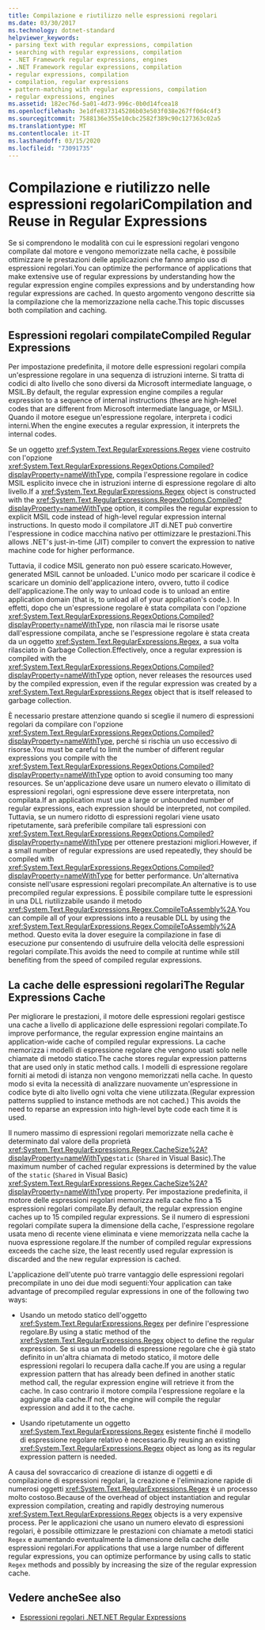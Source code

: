 ```yaml
---
title: Compilazione e riutilizzo nelle espressioni regolari
ms.date: 03/30/2017
ms.technology: dotnet-standard
helpviewer_keywords:
- parsing text with regular expressions, compilation
- searching with regular expressions, compilation
- .NET Framework regular expressions, engines
- .NET Framework regular expressions, compilation
- regular expressions, compilation
- compilation, regular expressions
- pattern-matching with regular expressions, compilation
- regular expressions, engines
ms.assetid: 182ec76d-5a01-4d73-996c-0b0d14fcea18
ms.openlocfilehash: 3e1dfe8373145286b03e503f038e267ff0d4c4f3
ms.sourcegitcommit: 7588136e355e10cbc2582f389c90c127363c02a5
ms.translationtype: MT
ms.contentlocale: it-IT
ms.lasthandoff: 03/15/2020
ms.locfileid: "73091735"
---
```

# <a name="compilation-and-reuse-in-regular-expressions"></a><span data-ttu-id="4a448-102">Compilazione e riutilizzo nelle espressioni regolari</span><span class="sxs-lookup"><span data-stu-id="4a448-102">Compilation and Reuse in Regular Expressions</span></span>
<span data-ttu-id="4a448-103">Se si comprendono le modalità con cui le espressioni regolari vengono compilate dal motore e vengono memorizzate nella cache, è possibile ottimizzare le prestazioni delle applicazioni che fanno ampio uso di espressioni regolari.</span><span class="sxs-lookup"><span data-stu-id="4a448-103">You can optimize the performance of applications that make extensive use of regular expressions by understanding how the regular expression engine compiles expressions and by understanding how regular expressions are cached.</span></span> <span data-ttu-id="4a448-104">In questo argomento vengono descritte sia la compilazione che la memorizzazione nella cache.</span><span class="sxs-lookup"><span data-stu-id="4a448-104">This topic discusses both compilation and caching.</span></span>  
  
## <a name="compiled-regular-expressions"></a><span data-ttu-id="4a448-105">Espressioni regolari compilate</span><span class="sxs-lookup"><span data-stu-id="4a448-105">Compiled Regular Expressions</span></span>  
 <span data-ttu-id="4a448-106">Per impostazione predefinita, il motore delle espressioni regolari compila un'espressione regolare in una sequenza di istruzioni interne. Si tratta di codici di alto livello che sono diversi da Microsoft intermediate language, o MSIL.</span><span class="sxs-lookup"><span data-stu-id="4a448-106">By default, the regular expression engine compiles a regular expression to a sequence of internal instructions (these are high-level codes that are different from Microsoft intermediate language, or MSIL).</span></span> <span data-ttu-id="4a448-107">Quando il motore esegue un'espressione regolare, interpreta i codici interni.</span><span class="sxs-lookup"><span data-stu-id="4a448-107">When the engine executes a regular expression, it interprets the internal codes.</span></span>  
  
 <span data-ttu-id="4a448-108">Se un oggetto <xref:System.Text.RegularExpressions.Regex> viene costruito con l'opzione <xref:System.Text.RegularExpressions.RegexOptions.Compiled?displayProperty=nameWithType>, compila l'espressione regolare in codice MSIL esplicito invece che in istruzioni interne di espressione regolare di alto livello.</span><span class="sxs-lookup"><span data-stu-id="4a448-108">If a <xref:System.Text.RegularExpressions.Regex> object is constructed with the <xref:System.Text.RegularExpressions.RegexOptions.Compiled?displayProperty=nameWithType> option, it compiles the regular expression to explicit MSIL code instead of high-level regular expression internal instructions.</span></span> <span data-ttu-id="4a448-109">In questo modo il compilatore JIT di.NET può convertire l'espressione in codice macchina nativo per ottimizzare le prestazioni.</span><span class="sxs-lookup"><span data-stu-id="4a448-109">This allows .NET's just-in-time (JIT) compiler to convert the expression to native machine code for higher performance.</span></span>  
  
<span data-ttu-id="4a448-110">Tuttavia, il codice MSIL generato non può essere scaricato.</span><span class="sxs-lookup"><span data-stu-id="4a448-110">However, generated MSIL cannot be unloaded.</span></span> <span data-ttu-id="4a448-111">L'unico modo per scaricare il codice è scaricare un dominio dell'applicazione intero, ovvero, tutto il codice dell'applicazione.</span><span class="sxs-lookup"><span data-stu-id="4a448-111">The only way to unload code is to unload an entire application domain (that is, to unload all of your application's code.).</span></span> <span data-ttu-id="4a448-112">In effetti, dopo che un'espressione regolare è stata compilata con l'opzione <xref:System.Text.RegularExpressions.RegexOptions.Compiled?displayProperty=nameWithType>, non rilascia mai le risorse usate dall'espressione compilata, anche se l'espressione regolare è stata creata da un oggetto <xref:System.Text.RegularExpressions.Regex>, a sua volta rilasciato in Garbage Collection.</span><span class="sxs-lookup"><span data-stu-id="4a448-112">Effectively, once a regular expression is compiled with the <xref:System.Text.RegularExpressions.RegexOptions.Compiled?displayProperty=nameWithType> option,   never releases the resources used by the compiled expression, even if the regular expression was created by a <xref:System.Text.RegularExpressions.Regex> object that is itself released to garbage collection.</span></span>  
  
 <span data-ttu-id="4a448-113">È necessario prestare attenzione quando si sceglie il numero di espressioni regolari da compilare con l'opzione <xref:System.Text.RegularExpressions.RegexOptions.Compiled?displayProperty=nameWithType>, perché si rischia un uso eccessivo di risorse.</span><span class="sxs-lookup"><span data-stu-id="4a448-113">You must be careful to limit the number of different regular expressions you compile with the <xref:System.Text.RegularExpressions.RegexOptions.Compiled?displayProperty=nameWithType> option to avoid consuming too many resources.</span></span> <span data-ttu-id="4a448-114">Se un'applicazione deve usare un numero elevato o illimitato di espressioni regolari, ogni espressione deve essere interpretata, non compilata.</span><span class="sxs-lookup"><span data-stu-id="4a448-114">If an application must use a large or unbounded number of regular expressions, each expression should be interpreted, not compiled.</span></span> <span data-ttu-id="4a448-115">Tuttavia, se un numero ridotto di espressioni regolari viene usato ripetutamente, sarà preferibile compilare tali espressioni con <xref:System.Text.RegularExpressions.RegexOptions.Compiled?displayProperty=nameWithType> per ottenere prestazioni migliori.</span><span class="sxs-lookup"><span data-stu-id="4a448-115">However, if a small number of regular expressions are used repeatedly, they should be compiled with <xref:System.Text.RegularExpressions.RegexOptions.Compiled?displayProperty=nameWithType> for better performance.</span></span> <span data-ttu-id="4a448-116">Un'alternativa consiste nell'usare espressioni regolari precompilate.</span><span class="sxs-lookup"><span data-stu-id="4a448-116">An alternative is to use precompiled regular expressions.</span></span> <span data-ttu-id="4a448-117">È possibile compilare tutte le espressioni in una DLL riutilizzabile usando il metodo <xref:System.Text.RegularExpressions.Regex.CompileToAssembly%2A>.</span><span class="sxs-lookup"><span data-stu-id="4a448-117">You can compile all of your expressions into a reusable DLL by using the <xref:System.Text.RegularExpressions.Regex.CompileToAssembly%2A> method.</span></span> <span data-ttu-id="4a448-118">Questo evita la dover eseguire la compilazione in fase di esecuzione pur consentendo di usufruire della velocità delle espressioni regolari compilate.</span><span class="sxs-lookup"><span data-stu-id="4a448-118">This avoids the need to compile at runtime while still benefiting from the speed of compiled regular expressions.</span></span>  
  
## <a name="the-regular-expressions-cache"></a><span data-ttu-id="4a448-119">La cache delle espressioni regolari</span><span class="sxs-lookup"><span data-stu-id="4a448-119">The Regular Expressions Cache</span></span>  
 <span data-ttu-id="4a448-120">Per migliorare le prestazioni, il motore delle espressioni regolari gestisce una cache a livello di applicazione delle espressioni regolari compilate.</span><span class="sxs-lookup"><span data-stu-id="4a448-120">To improve performance, the regular expression engine maintains an application-wide cache of compiled regular expressions.</span></span> <span data-ttu-id="4a448-121">La cache memorizza i modelli di espressione regolare che vengono usati solo nelle chiamate di metodo statico.</span><span class="sxs-lookup"><span data-stu-id="4a448-121">The cache stores regular expression patterns that are used only in static method calls.</span></span> <span data-ttu-id="4a448-122">I modelli di espressione regolare forniti ai metodi di istanza non vengono memorizzati nella cache. In questo modo si evita la necessità di analizzare nuovamente un'espressione in codice byte di alto livello ogni volta che viene utilizzata.</span><span class="sxs-lookup"><span data-stu-id="4a448-122">(Regular expression patterns supplied to instance methods are not cached.) This avoids the need to reparse an expression into high-level byte code each time it is used.</span></span>  
  
 <span data-ttu-id="4a448-123">Il numero massimo di espressioni regolari memorizzate nella cache è determinato dal valore della proprietà <xref:System.Text.RegularExpressions.Regex.CacheSize%2A?displayProperty=nameWithType>`static` (`Shared` in Visual Basic).</span><span class="sxs-lookup"><span data-stu-id="4a448-123">The maximum number of cached regular expressions is determined by the value of the `static` (`Shared` in Visual Basic) <xref:System.Text.RegularExpressions.Regex.CacheSize%2A?displayProperty=nameWithType> property.</span></span> <span data-ttu-id="4a448-124">Per impostazione predefinita, il motore delle espressioni regolari memorizza nella cache fino a 15 espressioni regolari compilate.</span><span class="sxs-lookup"><span data-stu-id="4a448-124">By default, the regular expression engine caches up to 15 compiled regular expressions.</span></span> <span data-ttu-id="4a448-125">Se il numero di espressioni regolari compilate supera la dimensione della cache, l'espressione regolare usata meno di recente viene eliminata e viene memorizzata nella cache la nuova espressione regolare.</span><span class="sxs-lookup"><span data-stu-id="4a448-125">If the number of compiled regular expressions exceeds the cache size, the least recently used regular expression is discarded and the new regular expression is cached.</span></span>  
  
 <span data-ttu-id="4a448-126">L'applicazione dell'utente può trarre vantaggio delle espressioni regolari precompilate in uno dei due modi seguenti:</span><span class="sxs-lookup"><span data-stu-id="4a448-126">Your application can take advantage of precompiled regular expressions in one of the following two ways:</span></span>  
  
- <span data-ttu-id="4a448-127">Usando un metodo statico dell'oggetto <xref:System.Text.RegularExpressions.Regex> per definire l'espressione regolare.</span><span class="sxs-lookup"><span data-stu-id="4a448-127">By using a static method of the <xref:System.Text.RegularExpressions.Regex> object to define the regular expression.</span></span> <span data-ttu-id="4a448-128">Se si usa un modello di espressione regolare che è già stato definito in un'altra chiamata di metodo statico, il motore delle espressioni regolari lo recupera dalla cache.</span><span class="sxs-lookup"><span data-stu-id="4a448-128">If you are using a regular expression pattern that has already been defined in another static method call, the regular expression engine will retrieve it from the cache.</span></span> <span data-ttu-id="4a448-129">In caso contrario il motore compila l'espressione regolare e la aggiunge alla cache.</span><span class="sxs-lookup"><span data-stu-id="4a448-129">If not, the engine will compile the regular expression and add it to the cache.</span></span>  
  
- <span data-ttu-id="4a448-130">Usando ripetutamente un oggetto <xref:System.Text.RegularExpressions.Regex> esistente finché il modello di espressione regolare relativo è necessario.</span><span class="sxs-lookup"><span data-stu-id="4a448-130">By reusing an existing <xref:System.Text.RegularExpressions.Regex> object as long as its regular expression pattern is needed.</span></span>  
  
 <span data-ttu-id="4a448-131">A causa del sovraccarico di creazione di istanze di oggetti e di compilazione di espressioni regolari, la creazione e l'eliminazione rapide di numerosi oggetti <xref:System.Text.RegularExpressions.Regex> è un processo molto costoso.</span><span class="sxs-lookup"><span data-stu-id="4a448-131">Because of the overhead of object instantiation and regular expression compilation, creating and rapidly destroying numerous <xref:System.Text.RegularExpressions.Regex> objects is a very expensive process.</span></span> <span data-ttu-id="4a448-132">Per le applicazioni che usano un numero elevato di espressioni regolari, è possibile ottimizzare le prestazioni con chiamate a metodi statici `Regex` e aumentando eventualmente la dimensione della cache delle espressioni regolari.</span><span class="sxs-lookup"><span data-stu-id="4a448-132">For applications that use a large number of different regular expressions, you can optimize performance by using calls to static `Regex` methods and possibly by increasing the size of the regular expression cache.</span></span>  
  
## <a name="see-also"></a><span data-ttu-id="4a448-133">Vedere anche</span><span class="sxs-lookup"><span data-stu-id="4a448-133">See also</span></span>

- [<span data-ttu-id="4a448-134">Espressioni regolari .NET</span><span class="sxs-lookup"><span data-stu-id="4a448-134">.NET Regular Expressions</span></span>](../../../docs/standard/base-types/regular-expressions.md)
